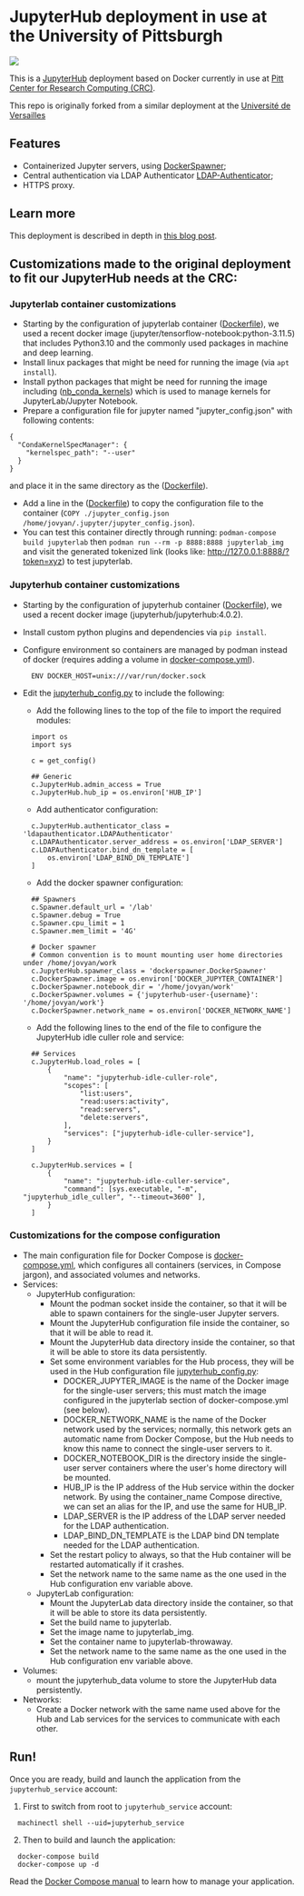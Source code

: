 # JupyterHub deployment in use at the University of Pittsburgh
[![](https://app.codacy.com/project/badge/Grade/26d5cf546348400c86d2de343e623e70)](https://app.codacy.com/gh/pitt-crc/jupyterhub-docker/dashboard?utm_source=gh&utm_medium=referral&utm_content=&utm_campaign=Badge_grade)

This is a [JupyterHub](https://jupyter.org/hub) deployment based on
Docker currently in use at [Pitt Center for Research Computing (CRC)](https://crc.pitt.edu/).

This repo is originally forked from a similar deployment at the [Université de Versailles](https://github.com/defeo/jupyterhub-docker.git)

## Features

- Containerized Jupyter servers, using [DockerSpawner](https://github.com/jupyterhub/dockerspawner);
- Central authentication via LDAP Authenticator [LDAP-Authenticator](https://github.com/jupyterhub/ldapauthenticator);
- HTTPS proxy.

## Learn more

This deployment is described in depth in [this blog
post](https://opendreamkit.org/2018/10/17/jupyterhub-docker/).

## Customizations made to the original deployment to fit our JupyterHub needs at the CRC:

### Jupyterlab container customizations
- Starting by the configuration of jupyterlab container ([Dockerfile](./jupyterlab/Dockerfile)), we used a recent docker image (jupyter/tensorflow-notebook:python-3.11.5) that includes Python3.10 and the commonly used packages in machine and deep learning.
- Install linux packages that might be need for running the image (via ```apt install```).
- Install python packages that might be need for running the image including ([nb_conda_kernels](https://github.com/Anaconda-Platform/nb_conda_kernels)) which is used to manage kernels for JupyterLab/Jupyter Notebook. 
- Prepare a configuration file for jupyter named "jupyter_config.json" with following contents:
```
{
  "CondaKernelSpecManager": {
    "kernelspec_path": "--user"
  }
}
```
and place it in the same directory as the ([Dockerfile](./jupyterlab/Dockerfile)).
- Add a line in the ([Dockerfile](./jupyterlab/Dockerfile)) to copy the configuration file to the container (```COPY ./jupyter_config.json /home/jovyan/.jupyter/jupyter_config.json```).
- You can test this container directly through running:
```podman-compose build jupyterlab``` then ```podman run --rm -p 8888:8888 jupyterlab_img```
and visit the generated tokenized link (looks like:  http://127.0.0.1:8888/?token=xyz) to test jupyterlab.

### Jupyterhub container customizations
- Starting by the configuration of jupyterhub container ([Dockerfile](./jupyterhub/Dockerfile)), we used a recent docker image (jupyterhub/jupyterhub:4.0.2).
- Install custom python plugins and dependencies via ```pip install```.
- Configure environment so containers are managed by podman instead of docker (requires adding a volume in [docker-compose.yml](docker-compose.yml)).
  ```
    ENV DOCKER_HOST=unix:///var/run/docker.sock
  ```
- Edit the [jupyterhub_config.py](./jupyterhub/jupyterhub_config.py) to include the following:
  - Add the following lines to the top of the file to import the required modules:
  ```
    import os
    import sys
    
    c = get_config()
    
    ## Generic
    c.JupyterHub.admin_access = True
    c.JupyterHub.hub_ip = os.environ['HUB_IP']
  ```
  
  - Add authenticator configuration:
  ```
    c.JupyterHub.authenticator_class = 'ldapauthenticator.LDAPAuthenticator'
    c.LDAPAuthenticator.server_address = os.environ['LDAP_SERVER']
    c.LDAPAuthenticator.bind_dn_template = [
        os.environ['LDAP_BIND_DN_TEMPLATE']
    ]
  ```
  
  - Add the docker spawner configuration:
  ```
    ## Spawners
    c.Spawner.default_url = '/lab'
    c.Spawner.debug = True
    c.Spawner.cpu_limit = 1
    c.Spawner.mem_limit = '4G'
    
    # Docker spawner
    # Common convention is to mount mounting user home directories under /home/jovyan/work
    c.JupyterHub.spawner_class = 'dockerspawner.DockerSpawner'
    c.DockerSpawner.image = os.environ['DOCKER_JUPYTER_CONTAINER']
    c.DockerSpawner.notebook_dir = '/home/jovyan/work'
    c.DockerSpawner.volumes = {'jupyterhub-user-{username}': '/home/jovyan/work'}
    c.DockerSpawner.network_name = os.environ['DOCKER_NETWORK_NAME']
  ```
  
  - Add the following lines to the end of the file to configure the JupyterHub idle culler role and service:
  ```
    ## Services
    c.JupyterHub.load_roles = [
        {
            "name": "jupyterhub-idle-culler-role",
            "scopes": [
                "list:users",
                "read:users:activity",
                "read:servers",
                "delete:servers",
            ],
            "services": ["jupyterhub-idle-culler-service"],
        }
    ]
    
    c.JupyterHub.services = [
        {
            "name": "jupyterhub-idle-culler-service",
            "command": [sys.executable, "-m", "jupyterhub_idle_culler", "--timeout=3600" ],
        }
    ]
  ```
### Customizations for the compose configuration
- The main configuration file for Docker Compose is [docker-compose.yml](docker-compose.yml), which configures all containers (services, in Compose jargon), and associated volumes and networks.
- Services:
  - JupyterHub configuration:
    - Mount the podman socket inside the container, so that it will be able to spawn containers for the single-user Jupyter servers.
    - Mount the JupyterHub configuration file inside the container, so that it will be able to read it.
    - Mount the JupyterHub data directory inside the container, so that it will be able to store its data persistently.
    - Set some environment variables for the Hub process, they will be used in the Hub configuration file [jupyterhub_config.py](./jupyterhub/jupyterhub_config.py):
      - DOCKER_JUPYTER_IMAGE is the name of the Docker image for the single-user servers; this must match the image configured in the jupyterlab section of docker-compose.yml (see below).
      - DOCKER_NETWORK_NAME is the name of the Docker network used by the services; normally, this network gets an automatic name from Docker Compose, but the Hub needs to know this name to connect the single-user servers to it.
      - DOCKER_NOTEBOOK_DIR is the directory inside the single-user server containers where the user's home directory will be mounted.
      - HUB_IP is the IP address of the Hub service within the docker network. By using the container_name Compose directive, we can set an alias for the IP, and use the same for HUB_IP.
      - LDAP_SERVER is the IP address of the LDAP server needed for the LDAP authentication.
      - LDAP_BIND_DN_TEMPLATE is the LDAP bind DN template needed for the LDAP authentication.
    - Set the restart policy to always, so that the Hub container will be restarted automatically if it crashes.
    - Set the network name to the same name as the one used in the Hub configuration env variable above.
  - JupyterLab configuration:
    - Mount the JupyterLab data directory inside the container, so that it will be able to store its data persistently.
    - Set the build name to jupyterlab.
    - Set the image name to jupyterlab_img.
    - Set the container name to jupyterlab-throwaway.
    - Set the network name to the same name as the one used in the Hub configuration env variable above.
- Volumes:
  - mount the jupyterhub_data volume to store the JupyterHub data persistently.
- Networks:
  - Create a Docker network with the same name used above for the Hub and Lab services for the services to communicate with each other.

## Run!

Once you are ready, build and launch the application from the ```jupyterhub_service``` account:

1. First to switch from root to ```jupyterhub_service``` account:
```
  machinectl shell --uid=jupyterhub_service
```

2. Then to build and launch the application:

```
  docker-compose build
  docker-compose up -d
```

Read the [Docker Compose manual](https://docs.docker.com/compose/) to
learn how to manage your application.
